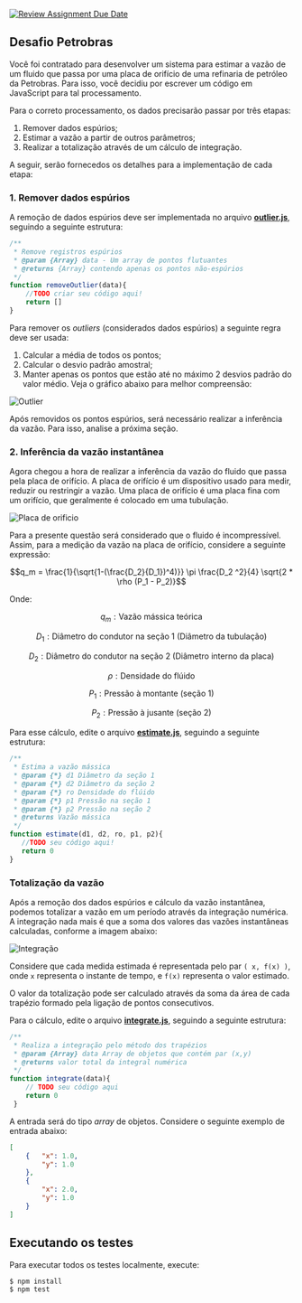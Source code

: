 [![Review Assignment Due Date](https://classroom.github.com/assets/deadline-readme-button-24ddc0f5d75046c5622901739e7c5dd533143b0c8e959d652212380cedb1ea36.svg)](https://classroom.github.com/a/-6Kexz9E)
## Desafio Petrobras

Você foi contratado para desenvolver um sistema para estimar a vazão de um fluido que passa por uma placa de orifício de uma refinaria de petróleo da Petrobras. Para isso, você decidiu por escrever um código em JavaScript para tal processamento.

Para o correto processamento, os dados precisarão passar por três etapas:

1. Remover dados espúrios;
2. Estimar a vazão a partir de outros parâmetros;
3. Realizar a totalização através de um cálculo de integração.

A seguir, serão fornecedos os detalhes para a implementação de cada etapa:

### 1. Remover dados espúrios

A remoção de dados espúrios deve ser implementada no arquivo **[outlier.js](./outlier.js)**, seguindo a seguinte estrutura:

```js
/**
 * Remove registros espúrios
 * @param {Array} data - Um array de pontos flutuantes
 * @returns {Array} contendo apenas os pontos não-espúrios
 */
function removeOutlier(data){
    //TODO criar seu código aqui!
    return []
}
```

Para remover os *outliers* (considerados dados espúrios) a seguinte regra deve ser usada:

1. Calcular a média de todos os pontos;
2. Calcular o desvio padrão amostral;
3. Manter apenas os pontos que estão até no máximo 2 desvios padrão do valor médio. Veja o gráfico abaixo para melhor compreensão:

![Outlier](https://github.com/gustavoleitao/desafio-grad/blob/main/imgs/outlier.png?raw=true)

Após removidos os pontos espúrios, será necessário realizar a inferência da vazão. Para isso, analise a próxima seção.

### 2. Inferência da vazão instantânea

Agora chegou a hora de realizar a inferência da vazão do fluido que passa pela placa de orifício. A placa de orifício é um dispositivo usado para medir, reduzir ou restringir a vazão. Uma placa de orifício é uma placa fina com um orifício, que geralmente é colocado em uma tubulação.

![Placa de orificio](https://github.com/gustavoleitao/desafio-grad/blob/main/imgs/placa-orificio.png?raw=true)

Para a presente questão será considerado que o fluido é incompressível. Assim, para a medição da vazão na placa de orifício, considere a seguinte expressão:

$$q_m = \frac{1}{\sqrt{1-(\frac{D_2}{D_1})^4)}}  \pi \frac{D_2 ^2}{4}  \sqrt{2 *  \rho (P_1 - P_2)}$$

Onde:

$$q_m:\text{Vazão mássica teórica}$$

$$D_1:\text{Diâmetro do condutor na seção 1 (Diâmetro da tubulação)}$$

$$D_2:\text{Diâmetro do condutor na seção 2 (Diâmetro interno da placa)}$$

$$\rho:\text{Densidade do flúido}$$

$$P_1:\text{Pressão à montante (seção 1)}$$

$$P_2:\text{Pressão à jusante (seção 2)}$$

Para esse cálculo, edite o arquivo **[estimate.js](./estimate.js)**, seguindo a seguinte estrutura:

```js
/**
 * Estima a vazão mássica
 * @param {*} d1 Diâmetro da seção 1
 * @param {*} d2 Diâmetro da seção 2
 * @param {*} ro Densidade do flúido
 * @param {*} p1 Pressão na seção 1
 * @param {*} p2 Pressão na seção 2
 * @returns Vazão mássica
 */
function estimate(d1, d2, ro, p1, p2){
   //TODO seu código aqui!
   return 0
}
```

### Totalização da vazão

Após a remoção dos dados espúrios e cálculo da vazão instantânea, podemos totalizar a vazão em um período através da integração numérica. A integração nada mais é que a soma dos valores das vazões instantâneas calculadas, conforme a imagem abaixo:

![Integração](https://github.com/gustavoleitao/desafio-grad/blob/main/imgs/trapezio.png?raw=true)

Considere que cada medida estimada é representada pelo par `( x, f(x) )`, onde `x` representa o instante de tempo, e `f(x)` representa o valor estimado.

O valor da totalização pode ser calculado através da soma da área de cada trapézio formado pela ligação de pontos consecutivos.

Para o cálculo, edite o arquivo **[integrate.js](./integrate.js)**, seguindo a seguinte estrutura:

```js
/**
 * Realiza a integração pelo método dos trapézios
 * @param {Array} data Array de objetos que contém par (x,y) 
 * @returns valor total da integral numérica
 */
function integrate(data){
    // TODO seu código aqui
    return 0
 }
```

A entrada será do tipo *array* de objetos. Considere o seguinte exemplo de entrada abaixo:

```json
[
    {   "x": 1.0, 
        "y": 1.0
    }, 
    {
        "x": 2.0, 
        "y": 1.0
    }
]
````

## Executando os testes

Para executar todos os testes localmente, execute:

```shell
$ npm install
$ npm test
````
